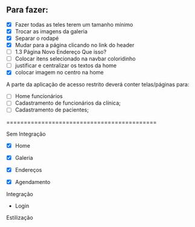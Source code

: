 ## Para fazer:

- [x] Fazer todas as teles terem um tamanho mínimo
- [x] Trocar as imagens da galeria
- [x] Separar o rodapé
- [x] Mudar para a página clicando no link do header
- [ ] 1.3 Página Novo Endereço Que isso?
- [ ] Colocar itens selecionado na navbar coloridinho
- [ ] justificar e centralizar os textos da home
- [x] colocar imagem no centro na home

A parte da aplicação de acesso restrito deverá conter telas/páginas para:
- [ ] Home funcionários
- [ ] Cadastramento de funcionários da clínica;
- [ ] Cadastramento de pacientes;

===========================================

Sem Integração
- [x] Home
- [x] Galeria
- [x] Endereços
- [x] Agendamento


Integração
- Login 

Estilização


